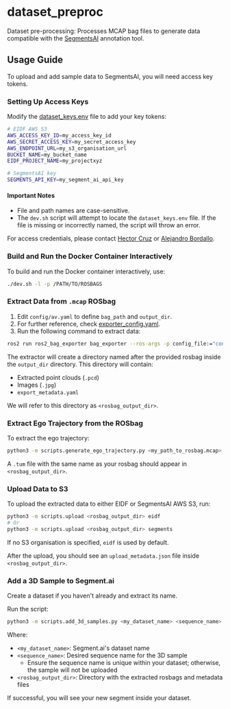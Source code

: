 # dataset_preproc

Dataset pre-processing: Processes MCAP bag files to generate data compatible with the [SegmentsAI](https://segments.ai/) annotation tool.

## Usage Guide

To upload and add sample data to SegmentsAI, you will need access key tokens.

### Setting Up Access Keys

Modify the [dataset_keys.env](./keys/dataset_keys.env) file to add your key tokens:


```bash
# EIDF AWS S3
AWS_ACCESS_KEY_ID=my_access_key_id
AWS_SECRET_ACCESS_KEY=my_secret_access_key
AWS_ENDPOINT_URL=my_s3_organisation_url
BUCKET_NAME=my_bucket_name
EIDF_PROJECT_NAME=my_projectxyz

# SegmentsAI key
SEGMENTS_API_KEY=my_segment_ai_api_key
```

#### Important Notes
- File and path names are case-sensitive.
- The `dev.sh` script will attempt to locate the `dataset_keys.env` file. If the file is missing or incorrectly named, the script will throw an error.

For access credentials, please contact [Hector Cruz](@hect95) or [Alejandro Bordallo](@GreatAlexander).



### Build and Run the Docker Container Interactively

To build and run the Docker container interactively, use:

```bash
./dev.sh -l -p /PATH/TO/ROSBAGS
```

### Extract Data from `.mcap` ROSbag

1. Edit `config/av.yaml` to define `bag_path` and `output_dir`.
2. For further reference, check [exporter_config.yaml](https://github.com/ipab-rad/ros2_bag_exporter/blob/main/config/exporter_config.yaml).
3. Run the following command to extract data:

```bash
ros2 run ros2_bag_exporter bag_exporter --ros-args -p config_file:="config/av.yaml"
```

The extractor will create a directory named after the provided rosbag inside the `output_dir` directory. This directory will contain:
- Extracted point clouds (`.pcd`)
- Images (`.jpg`)
- `export_metadata.yaml`

We will refer to this directory as `<rosbag_output_dir>`.

### Extract Ego Trajectory from the ROSbag

To extract the ego trajectory:

```bash
python3 -m scripts.generate_ego_trajectory.py <my_path_to_rosbag.mcap> <rosbag_output_dir>
```

A `.tum` file with the same name as your rosbag should appear in `<rosbag_output_dir>`.

### Upload Data to S3

To upload the extracted data to either EIDF or SegmentsAI AWS S3, run:

```bash
python3 -m scripts.upload <rosbag_output_dir> eidf
# Or
python3 -m scripts.upload <rosbag_output_dir> segments
```

If no S3 organisation is specified, `eidf` is used by default.

After the upload, you should see an `upload_metadata.json` file inside `<rosbag_output_dir>`.

### Add a 3D Sample to Segment.ai

Create a dataset if you haven't already and extract its name.

Run the script:

```bash
python3 -m scripts.add_3d_samples.py <my_dataset_name> <sequence_name> <rosbag_output_dir>
```
Where:
- `<my_dataset_name>`: Segment.ai's dataset name
- `<sequence_name>`: Desired sequence name for the 3D sample
    - Ensure the sequence name is unique within your dataset; otherwise, the sample will not be uploaded
- `<rosbag_output_dir>`: Directory with the extracted rosbags and metadata files

If successful, you will see your new segment inside your dataset.
